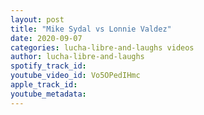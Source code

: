 ```yaml
---
layout: post
title: "Mike Sydal vs Lonnie Valdez"
date: 2020-09-07
categories: lucha-libre-and-laughs videos
author: lucha-libre-and-laughs
spotify_track_id: 
youtube_video_id: Vo5OPedIHmc
apple_track_id: 
youtube_metadata: 
---
```

